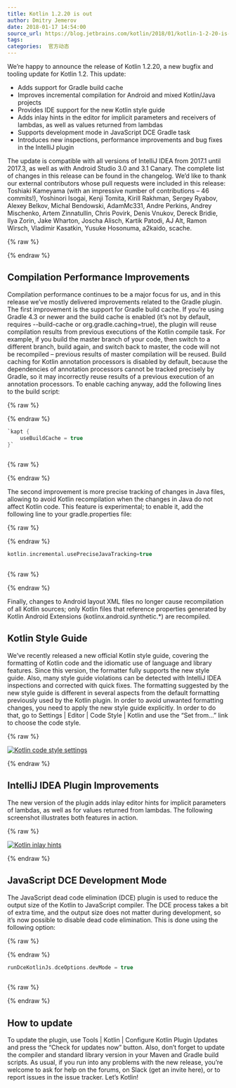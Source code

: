 ```yaml
---
title: Kotlin 1.2.20 is out
author: Dmitry Jemerov
date: 2018-01-17 14:54:00
source_url: https://blog.jetbrains.com/kotlin/2018/01/kotlin-1-2-20-is-out/
tags: 
categories:  官方动态
---
```


We’re happy to announce the release of Kotlin 1.2.20, a new bugfix and tooling update for Kotlin 1.2. This update:

* Adds support for Gradle build cache
* Improves incremental compilation for Android and mixed Kotlin/Java projects
* Provides IDE support for the new Kotlin style guide
* Adds inlay hints in the editor for implicit parameters and receivers of lambdas, as well as values returned from lambdas
* Supports development mode in JavaScript DCE Gradle task
* Introduces new inspections, performance improvements and bug fixes in the IntelliJ plugin

The update is compatible with all versions of IntelliJ IDEA from 2017.1 until 2017.3, as well as with Android Studio 3.0 and 3.1 Canary.
The complete list of changes in this release can be found in the changelog.
We’d like to thank our external contributors whose pull requests were included in this release: Toshiaki Kameyama (with an impressive number of contributions – 46 commits!), Yoshinori Isogai, Kenji Tomita, Kirill Rakhman, Sergey Ryabov, Alexey Belkov, Michal Bendowski, AdamMc331, Andre Perkins, Andrey Mischenko, Artem Zinnatullin, Chris Povirk, Denis Vnukov, Dereck Bridie, Ilya Zorin, Jake Wharton, Joscha Alisch, Kartik Patodi, AJ Alt, Ramon Wirsch, Vladimir Kasatkin, Yusuke Hosonuma, a2kaido, scache.

{% raw %}
<p><span id="more-5700"></span></p>
{% endraw %}

## Compilation Performance Improvements

Compilation performance continues to be a major focus for us, and in this release we’ve mostly delivered improvements related to the Gradle plugin.
The first improvement is the support for Gradle build cache. If you’re using Gradle 4.3 or newer and the build cache is enabled (it’s not by default, requires --build-cache or org.gradle.caching=true), the plugin will reuse compilation results from previous executions of the Kotlin compile task. For example, if you build the master branch of your code, then switch to a different branch, build again, and switch back to master, the code will not be recompiled – previous results of master compilation will be reused.
Build caching for Kotlin annotation processors is disabled by default, because the dependencies of annotation processors cannot be tracked precisely by Gradle, so it may incorrectly reuse results of a previous execution of an annotation processors. To enable caching anyway, add the following lines to the build script:

{% raw %}
<p></p>
{% endraw %}

```kotlin
`kapt {
    useBuildCache = true
}`
 
```

{% raw %}
<p></p>
{% endraw %}

The second improvement is more precise tracking of changes in Java files, allowing to avoid Kotlin recompilation when the changes in Java do not affect Kotlin code. This feature is experimental; to enable it, add the following line to your gradle.properties file:

{% raw %}
<p></p>
{% endraw %}

```kotlin
kotlin.incremental.usePreciseJavaTracking=true
 
```

{% raw %}
<p></p>
{% endraw %}

Finally, changes to Android layout XML files no longer cause recompilation of all Kotlin sources; only Kotlin files that reference properties generated by Kotlin Android Extensions (kotlinx.android.synthetic.*) are recompiled.
## Kotlin Style Guide

We’ve recently released a new official Kotlin style guide, covering the formatting of Kotlin code and the idiomatic use of language and library features. Since this version, the formatter fully supports the new style guide. Also, many style guide violations can be detected with IntelliJ IDEA inspections and corrected with quick fixes.
The formatting suggested by the new style guide is different in several aspects from the default formatting previously used by the Kotlin plugin. In order to avoid unwanted formatting changes, you need to apply the new style guide explicitly. In order to do that, go to Settings | Editor | Code Style | Kotlin and use the “Set from…” link to choose the code style.

{% raw %}
<p><a href="https://i2.wp.com/blog.jetbrains.com/kotlin/files/2018/01/1.2.20-codestyle.png?ssl=1" rel="attachment wp-att-5701"><img alt="Kotlin code style settings" class="alignnone size-full wp-image-5701" data-recalc-dims="1" src="https://i2.wp.com/blog.jetbrains.com/kotlin/files/2018/01/1.2.20-codestyle.png?resize=640%2C353&amp;ssl=1"/></a></p>
{% endraw %}

## IntelliJ IDEA Plugin Improvements

The new version of the plugin adds inlay editor hints for implicit parameters of lambdas, as well as for values returned from lambdas. The following screenshot illustrates both features in action.

{% raw %}
<p><a href="https://i0.wp.com/blog.jetbrains.com/kotlin/files/2018/01/1.2.20-inlayhints.png?ssl=1" rel="attachment wp-att-5702"><img alt="Kotlin inlay hints" class="alignnone size-full wp-image-5702" data-recalc-dims="1" src="https://i0.wp.com/blog.jetbrains.com/kotlin/files/2018/01/1.2.20-inlayhints.png?resize=640%2C213&amp;ssl=1"/></a></p>
{% endraw %}

## JavaScript DCE Development Mode

The JavaScript dead code elimination (DCE) plugin is used to reduce the output size of the Kotlin to JavaScript compiler. The DCE process takes a bit of extra time, and the output size does not matter during development, so it’s now possible to disable dead code elimination. This is done using the following option:

{% raw %}
<p></p>
{% endraw %}

```kotlin
runDceKotlinJs.dceOptions.devMode = true
 
```

{% raw %}
<p></p>
{% endraw %}

## How to update

To update the plugin, use Tools | Kotlin | Configure Kotlin Plugin Updates and press the “Check for updates now” button. Also, don’t forget to update the compiler and standard library version in your Maven and Gradle build scripts.
As usual, if you run into any problems with the new release, you’re welcome to ask for help on the forums, on Slack (get an invite here), or to report issues in the issue tracker.
Let’s Kotlin!
